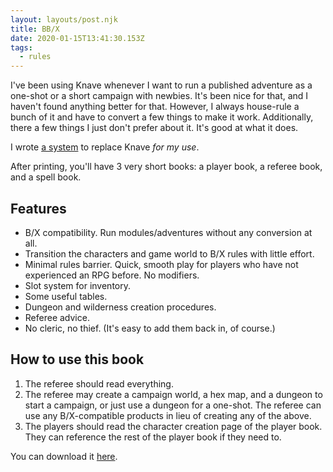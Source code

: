 ```yaml
---
layout: layouts/post.njk
title: BB/X
date: 2020-01-15T13:41:30.153Z
tags:
  - rules
---
```

I've been using Knave whenever I want to run a published adventure as a one-shot or a short campaign with newbies. It's been nice for that, and I haven't found anything better for that. However, I always house-rule a bunch of it and have to convert a few things to make it work. Additionally, there a few things I just don't prefer about it. It's good at what it does.

I wrote [a system](https://docs.google.com/document/d/101PTw4NpTbmtMeOwhEs8ZlVK3e5TT6ecDOD_qRPDvQg/edit?usp=sharing) to replace Knave *for my use*.

After printing, you'll have 3 very short books: a player book, a referee book, and a spell book.

## Features

* B/X compatibility. Run modules/adventures without any conversion at all.
* Transition the characters and game world to B/X rules with little effort.
* Minimal rules barrier. Quick, smooth play for players who have not experienced an RPG before. No modifiers.
* Slot system for inventory.
* Some useful tables.
* Dungeon and wilderness creation procedures.
* Referee advice.
* No cleric, no thief. (It's easy to add them back in, of course.)

## How to use this book

1. The referee should read everything.
2. The referee may create a campaign world, a hex map, and a dungeon to start a campaign, or just use a dungeon for a one-shot. The referee can use any B/X-compatible products in lieu of creating any of the above.
3. The players should read the character creation page of the player book. They can reference the rest of the player book if they need to.

You can download it [here](https://docs.google.com/document/d/101PTw4NpTbmtMeOwhEs8ZlVK3e5TT6ecDOD_qRPDvQg/edit?usp=sharing).
